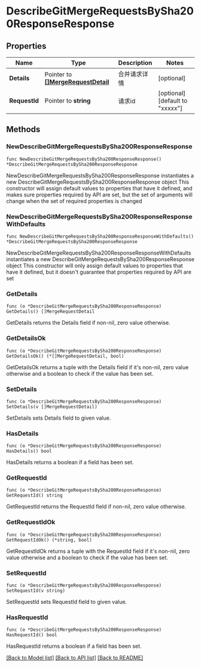 # DescribeGitMergeRequestsBySha200ResponseResponse

## Properties

Name | Type | Description | Notes
------------ | ------------- | ------------- | -------------
**Details** | Pointer to [**[]MergeRequestDetail**](MergeRequestDetail.md) | 合并请求详情 | [optional] 
**RequestId** | Pointer to **string** | 请求id | [optional] [default to "xxxxx"]

## Methods

### NewDescribeGitMergeRequestsBySha200ResponseResponse

`func NewDescribeGitMergeRequestsBySha200ResponseResponse() *DescribeGitMergeRequestsBySha200ResponseResponse`

NewDescribeGitMergeRequestsBySha200ResponseResponse instantiates a new DescribeGitMergeRequestsBySha200ResponseResponse object
This constructor will assign default values to properties that have it defined,
and makes sure properties required by API are set, but the set of arguments
will change when the set of required properties is changed

### NewDescribeGitMergeRequestsBySha200ResponseResponseWithDefaults

`func NewDescribeGitMergeRequestsBySha200ResponseResponseWithDefaults() *DescribeGitMergeRequestsBySha200ResponseResponse`

NewDescribeGitMergeRequestsBySha200ResponseResponseWithDefaults instantiates a new DescribeGitMergeRequestsBySha200ResponseResponse object
This constructor will only assign default values to properties that have it defined,
but it doesn't guarantee that properties required by API are set

### GetDetails

`func (o *DescribeGitMergeRequestsBySha200ResponseResponse) GetDetails() []MergeRequestDetail`

GetDetails returns the Details field if non-nil, zero value otherwise.

### GetDetailsOk

`func (o *DescribeGitMergeRequestsBySha200ResponseResponse) GetDetailsOk() (*[]MergeRequestDetail, bool)`

GetDetailsOk returns a tuple with the Details field if it's non-nil, zero value otherwise
and a boolean to check if the value has been set.

### SetDetails

`func (o *DescribeGitMergeRequestsBySha200ResponseResponse) SetDetails(v []MergeRequestDetail)`

SetDetails sets Details field to given value.

### HasDetails

`func (o *DescribeGitMergeRequestsBySha200ResponseResponse) HasDetails() bool`

HasDetails returns a boolean if a field has been set.

### GetRequestId

`func (o *DescribeGitMergeRequestsBySha200ResponseResponse) GetRequestId() string`

GetRequestId returns the RequestId field if non-nil, zero value otherwise.

### GetRequestIdOk

`func (o *DescribeGitMergeRequestsBySha200ResponseResponse) GetRequestIdOk() (*string, bool)`

GetRequestIdOk returns a tuple with the RequestId field if it's non-nil, zero value otherwise
and a boolean to check if the value has been set.

### SetRequestId

`func (o *DescribeGitMergeRequestsBySha200ResponseResponse) SetRequestId(v string)`

SetRequestId sets RequestId field to given value.

### HasRequestId

`func (o *DescribeGitMergeRequestsBySha200ResponseResponse) HasRequestId() bool`

HasRequestId returns a boolean if a field has been set.


[[Back to Model list]](../README.md#documentation-for-models) [[Back to API list]](../README.md#documentation-for-api-endpoints) [[Back to README]](../README.md)


